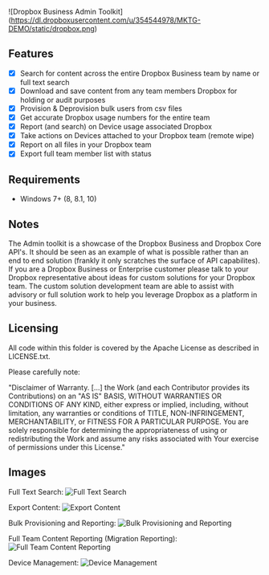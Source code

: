 ![Dropbox Business Admin Toolkit] (https://dl.dropboxusercontent.com/u/354544978/MKTG-DEMO/static/dropbox.png)

## Features

- [x] Search for content across the entire Dropbox Business team by name or full text search
- [x] Download and save content from any team members Dropbox for holding or audit purposes
- [x] Provision & Deprovision bulk users from csv files
- [x] Get accurate Dropbox usage numbers for the entire team
- [x] Report (and search) on Device usage associated Dropbox
- [x] Take actions on Devices attached to your Dropbox team (remote wipe)
- [x] Report on all files in your Dropbox team
- [x] Export full team member list with status

## Requirements

- Windows 7+ (8, 8.1, 10)

## Notes

The Admin toolkit is a showcase of the Dropbox Business and Dropbox Core API's. It should be seen as an example of what is possible rather than an end to end solution (frankly it only scratches the surface of API capabilites). If you are a Dropbox Business or Enterprise customer please talk to your Dropbox representative about ideas for custom solutions for your Dropbox team. The custom solution development team are able to assist with advisory or full solution work to help you leverage Dropbox as a platform in your business.  

## Licensing

All code within this folder is covered by the Apache License as described in LICENSE.txt.

Please carefully note:

"Disclaimer of Warranty. [...] the Work (and each Contributor provides its Contributions) on an "AS IS" BASIS, WITHOUT WARRANTIES OR CONDITIONS OF ANY KIND, either express or implied, including, without limitation, any warranties or conditions of TITLE, NON-INFRINGEMENT, MERCHANTABILITY, or FITNESS FOR A PARTICULAR PURPOSE. You are solely responsible for determining the appropriateness of using or redistributing the Work and assume any risks associated with Your exercise of permissions under this License."

## Images

Full Text Search:
![Full Text Search](https://dl.dropboxusercontent.com/u/354544978/AdminTool/full-text-search.png)

Export Content:
![Export Content](https://dl.dropboxusercontent.com/u/354544978/AdminTool/capture-user-content.png)

Bulk Provisioning and Reporting:
![Bulk Provisioning and Reporting](https://dl.dropboxusercontent.com/u/354544978/AdminTool/provisioning-and-usage.png)

Full Team Content Reporting (Migration Reporting):
![Full Team Content Reporting](https://dl.dropboxusercontent.com/u/354544978/AdminTool/migration-reporting.png)

Device Management:
![Device Management](https://dl.dropboxusercontent.com/u/354544978/AdminTool/device-management.png)
